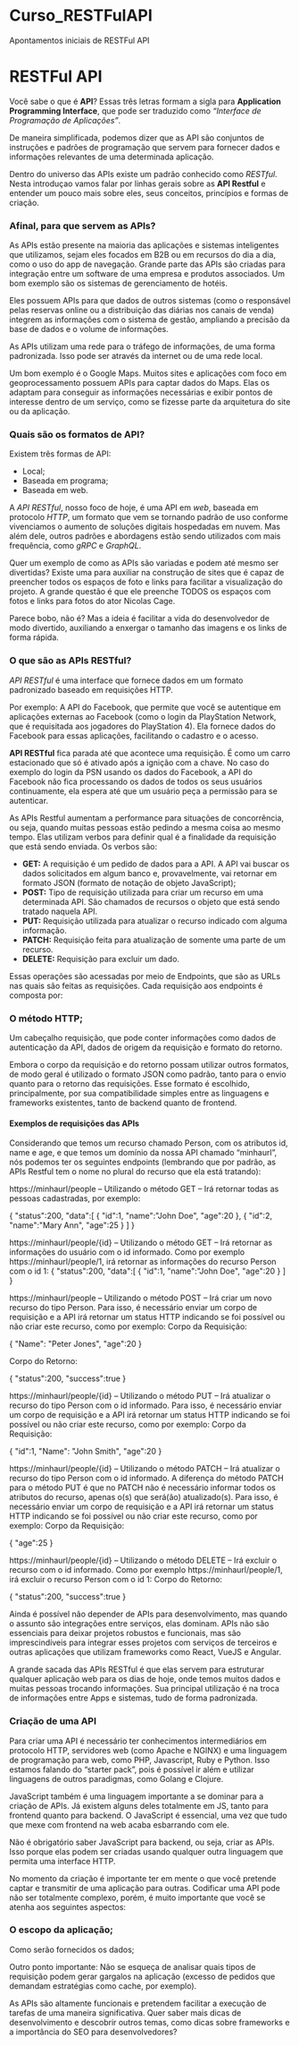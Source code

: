 # Curso_RESTFulAPI

Apontamentos iniciais de RESTFul API

# RESTFul API

Você sabe o que é **API**? Essas três letras formam a sigla para **Application Programming Interface**, que pode ser traduzido como *“Interface de Programação de Aplicações”*.

De maneira simplificada, podemos dizer que as API são conjuntos de instruções e padrões de programação que servem para fornecer dados e informações relevantes de uma determinada aplicação.

Dentro do universo das APIs existe um padrão conhecido como *RESTful*. Nesta introduçao vamos falar por linhas gerais sobre as **API Restful** e entender um pouco mais sobre eles, seus conceitos, princípios e formas de criação. 

### Afinal, para que servem as APIs?

As APIs estão presente na maioria das aplicações e sistemas inteligentes que utilizamos, sejam eles focados em B2B ou em recursos do dia a dia, como o uso do app de navegação. Grande parte das APIs são criadas para integração entre um software de uma empresa e produtos associados. Um bom exemplo são os sistemas de gerenciamento de hotéis.

Eles possuem APIs para que dados de outros sistemas (como o responsável pelas reservas online ou a distribuição das diárias nos canais de venda) integrem as informações com o sistema de gestão, ampliando a precisão da base de dados e o volume de informações.

As APIs utilizam uma rede para o tráfego de informações, de uma forma padronizada. Isso pode ser através da internet ou de uma rede local.

Um bom exemplo é o Google Maps. Muitos sites e aplicações com foco em geoprocessamento possuem APIs para captar dados do Maps. Elas os adaptam para conseguir as informações necessárias e exibir pontos de interesse dentro de um serviço, como se fizesse parte da arquitetura do site ou da aplicação.

### Quais são os formatos de API?

Existem três formas de API:

- Local;
- Baseada em programa;
- Baseada em web.

A *API RESTful*, nosso foco de hoje, é uma API em *web*, baseada em protocolo *HTTP*, um formato que vem se tornando padrão de uso conforme vivenciamos o aumento de soluções digitais hospedadas em nuvem. Mas além dele, outros padrões e abordagens estão sendo utilizados com mais frequência, como *gRPC* e *GraphQL*.

Quer um exemplo de como as APIs são variadas e podem até mesmo ser divertidas? Existe uma para auxiliar na construção de sites que é capaz de preencher todos os espaços de foto e links para facilitar a visualização do projeto. A grande questão é que ele preenche TODOS os espaços com fotos e links para fotos do ator Nicolas Cage.

Parece bobo, não é? Mas a ideia é facilitar a vida do desenvolvedor de modo divertido, auxiliando a enxergar o tamanho das imagens e os links de forma rápida.

### O que são as APIs RESTful?

*API RESTful* é uma interface que fornece dados em um formato padronizado baseado em requisições HTTP.

Por exemplo: A API do Facebook, que permite que você se autentique em aplicações externas ao Facebook (como o login da PlayStation Network, que é requisitada aos jogadores do PlayStation 4). Ela fornece dados do Facebook para essas aplicações, facilitando o cadastro e o acesso.

**API RESTful** fica parada até que acontece uma requisição. É como um carro estacionado que só é ativado após a ignição com a chave. No caso do exemplo do login da PSN usando os dados do Facebook, a API do Facebook não fica processando os dados de todos os seus usuários continuamente, ela espera até que um usuário peça a permissão para se autenticar.

As APIs Restful aumentam a performance para situações de concorrência, ou seja, quando muitas pessoas estão pedindo a mesma coisa ao mesmo tempo. Elas utilizam verbos para definir qual é a finalidade da requisição que está sendo enviada. Os verbos são:

- **GET:** A requisição é um pedido de dados para a API. A API vai buscar os dados solicitados em algum banco e, provavelmente, vai retornar em formato JSON (formato de notação de objeto JavaScript);
- **POST:** Tipo de requisição utilizada para criar um recurso em uma determinada API. São chamados de recursos o objeto que está sendo tratado naquela API.
- **PUT:** Requisição utilizada para atualizar o recurso indicado com alguma informação.
- **PATCH:** Requisição feita para atualização de somente uma parte de um recurso.
- **DELETE:** Requisição para excluir um dado.

Essas operações são acessadas por meio de Endpoints, que são as URLs nas quais são feitas as requisições. Cada requisição aos endpoints é composta por:

### O método HTTP;

Um cabeçalho requisição, que pode conter informações como dados de autenticação da API, dados de origem da requisição e formato do retorno.

Embora o corpo da requisição e do retorno possam utilizar outros formatos, de modo geral é utilizado o formato JSON como padrão, tanto para o envio quanto para o retorno das requisições. Esse formato é escolhido, principalmente, por sua compatibilidade simples entre as linguagens e frameworks existentes, tanto de backend quanto de frontend.

#### Exemplos de requisições das APIs
Considerando que temos um recurso chamado Person, com os atributos id, name e age, e que temos um domínio da nossa API chamado “minhaurl”, nós podemos ter os seguintes endpoints (lembrando que por padrão, as APIs Restful tem o nome no plural do recurso que ela está tratando):

https://minhaurl/people – Utilizando o método GET – Irá retornar todas as pessoas cadastradas, por exemplo:

{
   "status":200,
   "data":[
      {
         "id":1,
         "name":"John Doe",
         "age":20
      },
      {
         "id":2,
         "name":"Mary Ann",
         "age":25
      }
   ]
}

https://minhaurl/people/{id} – Utilizando o método GET – Irá retornar as informações do usuário com o id informado. Como por exemplo https://minhaurl/people/1, irá retornar as informações do recurso Person com o id 1:
{
   "status":200,
   "data":[
      {
         "id":1,
         "name":"John Doe",
         "age":20
      }
   ]
}

https://minhaurl/people – Utilizando o método POST – Irá criar um novo recurso do tipo Person. Para isso, é necessário enviar um corpo de requisição e a API irá retornar um status HTTP indicando se foi possível ou não criar este recurso, como por exemplo:
Corpo da Requisição:

{
   "Name": "Peter Jones",
   "age":20
}

Corpo do Retorno:

{
   "status":200,
   "success":true
}

https://minhaurl/people/{id} – Utilizando o método PUT – Irá atualizar o recurso do tipo Person com o id informado. Para isso, é necessário enviar um corpo de requisição e a API irá retornar um status HTTP indicando se foi possível ou não criar este recurso, como por exemplo:
Corpo da Requisição:

{
   "id":1,
   "Name": "John Smith",
   "age":20
}

https://minhaurl/people/{id} – Utilizando o método PATCH – Irá atualizar o recurso do tipo Person com o id informado. A diferença do método PATCH para o método PUT é que no PATCH não é necessário informar todos os atributos do recurso, apenas o(s) que será(ão) atualizado(s). Para isso, é necessário enviar um corpo de requisição e a API irá retornar um status HTTP indicando se foi possível ou não criar este recurso, como por exemplo:
Corpo da Requisição:

{
   "age":25
}

https://minhaurl/people/{id} – Utilizando o método DELETE – Irá excluir o recurso com o id informado. Como por exemplo https://minhaurl/people/1, irá excluir o recurso Person com o id 1:
Corpo do Retorno:

{
   "status":200,
   "success":true
}

Ainda é possível não depender de APIs para desenvolvimento, mas quando o assunto são integrações entre serviços, elas dominam. APIs não são essenciais para deixar projetos robustos e funcionais, mas são imprescindíveis para integrar esses projetos com serviços de terceiros e outras aplicações que utilizam frameworks como React, VueJS e Angular.

A grande sacada das APIs RESTful é que elas servem para estruturar qualquer aplicação web para os dias de hoje, onde temos muitos dados e muitas pessoas trocando informações. Sua principal utilização é na troca de informações entre Apps e sistemas, tudo de forma padronizada.

### Criação de uma API

Para criar uma API é necessário ter conhecimentos intermediários em protocolo HTTP, servidores web (como Apache e NGINX) e uma linguagem de programação para web, como PHP, Javascript, Ruby e Python. Isso estamos falando do “starter pack”, pois é possível ir além e utilizar linguagens de outros paradigmas, como Golang e Clojure.

JavaScript também é uma linguagem importante a se dominar para a criação de APIs. Já existem alguns deles totalmente em JS, tanto para frontend quanto para backend. O JavaScript é essencial, uma vez que tudo que mexe com frontend na web acaba esbarrando com ele.

Não é obrigatório saber JavaScript para backend, ou seja, criar as APIs. Isso porque elas podem ser criadas usando qualquer outra linguagem que permita uma interface HTTP.

No momento da criação é importante ter em mente o que você pretende captar e transmitir de uma aplicação para outras. Codificar uma API pode não ser totalmente complexo, porém, é muito importante que você se atenha aos seguintes aspectos:

### O escopo da aplicação;

Como serão fornecidos os dados;

Outro ponto importante: Não se esqueça de analisar quais tipos de requisição podem gerar gargalos na aplicação (excesso de pedidos que demandam estratégias como cache, por exemplo).

As APIs são altamente funcionais e pretendem facilitar a execução de tarefas de uma maneira significativa. Quer saber mais dicas de desenvolvimento e descobrir outros temas, como dicas sobre frameworks e a importância do SEO para desenvolvedores?
